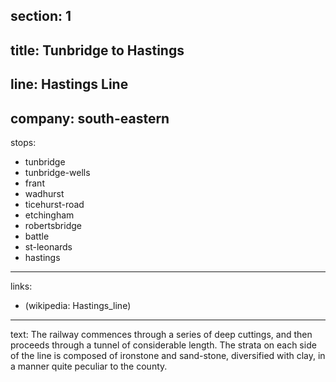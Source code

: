 ﻿section: 1
----
title: Tunbridge to Hastings
----
line: Hastings Line
----
company: south-eastern
----
stops:
- tunbridge
- tunbridge-wells
- frant
- wadhurst
- ticehurst-road
- etchingham
- robertsbridge
- battle
- st-leonards
- hastings
----
links:
- (wikipedia: Hastings_line)
----
text: The railway commences through a series of deep cuttings, and then proceeds through a tunnel of considerable length. The strata on each side of the line is composed of ironstone and sand-stone, diversified with clay, in a manner quite peculiar to the county.

